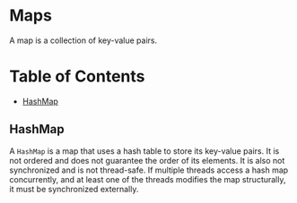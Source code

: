 # Maps

A map is a collection of key-value pairs.

# Table of Contents

- [HashMap](HashMap.java)

## HashMap

A `HashMap` is a map that uses a hash table to store its key-value pairs. It is not ordered and does not guarantee the order of its elements. It is also not synchronized and is not thread-safe. If multiple threads access a hash map concurrently, and at least one of the threads modifies the map structurally, it must be synchronized externally.